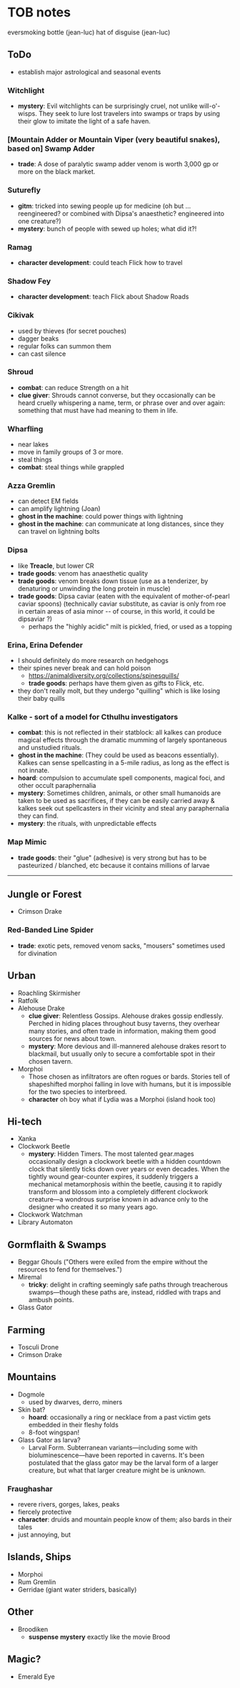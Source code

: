 # TOB notes 

eversmoking bottle (jean-luc)
hat of disguise (jean-luc)


## ToDo
- establish major astrological and seasonal events 

### Witchlight
- __mystery__: Evil witchlights can be surprisingly cruel, not unlike will-o'- wisps. They seek to lure lost travelers into swamps or traps by using their glow to imitate the light of a safe haven. 

### [Mountain Adder or Mountain Viper (very beautiful snakes), based on] Swamp Adder
- __trade__: A dose of paralytic swamp adder venom is worth 3,000 gp or more on the black market.

### Suturefly
- __gitm__: tricked into sewing people up for medicine (oh but ... reengineered? or combined with Dipsa's anaesthetic? engineered into one creature?)
- __mystery__: bunch of people with sewed up holes; what did it?!  

### Ramag
- __character development__: could teach Flick how to travel
### Shadow Fey
- __character development__: teach Flick about Shadow Roads 


### Cikivak  
- used by thieves (for secret pouches)
- dagger beaks
- regular folks can summon them
- can cast silence

### Shroud  
- __combat__: can reduce Strength on a hit
- __clue giver__: Shrouds cannot converse, but they occasionally can be heard cruelly whispering a name, term, or phrase over and over again: something that must have had meaning to them in life.

### Wharfling
- near lakes
- move in family groups of 3 or more.
- steal things
- __combat__: steal things while grappled

### Azza Gremlin  
- can detect EM fields
- can amplify lightning (Joan)
- __ghost in the machine__: could power things with lightning
- __ghost in the machine__: can communicate at long distances, since they can travel on lightning bolts

### Dipsa
- like __Treacle__, but lower CR
- __trade goods__: venom has anaesthetic quality
- __trade goods__: venom breaks down tissue (use as a tenderizer, by denaturing or unwinding the long protein in muscle)
- __trade goods__: Dipsa caviar (eaten with the equivalent of mother-of-pearl caviar spoons) (technically caviar substitute, as caviar is only from roe in certain areas of asia minor -- of course, in this world, it could be dipsaviar ?)
	- perhaps the "highly acidic" milt is pickled, fried, or used as a topping

### Erina, Erina Defender
- I should definitely do more research on hedgehogs
- their spines never break and can hold poison
	- https://animaldiversity.org/collections/spinesquills/
	- __trade goods__: perhaps have them given as gifts to Flick, etc.
- they don't really molt, but they undergo "quilling" which is like losing their baby quills

### Kalke  - sort of a model for Cthulhu investigators
- __combat__: this is not reflected in their statblock: all kalkes can produce magical effects through the dramatic mumming of largely spontaneous and unstudied rituals.
- __ghost in the machine__: (They could be used as beacons essentially). Kalkes can sense spellcasting in a 5-mile radius, as long as the effect is not innate.
- __hoard__: compulsion to accumulate spell components, magical foci, and other occult paraphernalia
- __mystery__: Sometimes children, animals, or other small humanoids are taken to be used as sacrifices, if they can be easily carried away & kalkes seek out spellcasters in their vicinity and steal any paraphernalia they can find. 
- __mystery__: the rituals, with unpredictable effects

### Map Mimic
- __trade goods__: their "glue" (adhesive) is very strong but has to be pasteurized / blanched, etc because it contains millions of larvae

---

## Jungle or Forest
- Crimson Drake
### Red-Banded Line Spider
- __trade__: exotic pets, removed venom sacks, "mousers" sometimes used for divination

## Urban
- Roachling Skirmisher
- Ratfolk
- Alehouse Drake
	- __clue giver__: Relentless Gossips. Alehouse drakes gossip endlessly. Perched in hiding places throughout busy taverns, they overhear many stories, and often trade in information, making them good sources for news about town.
	- __mystery__: More devious and ill-mannered alehouse drakes resort to blackmail, but usually only to secure a comfortable spot in their chosen tavern.
- Morphoi
	- Those chosen as infiltrators are often rogues or bards. Stories tell of shapeshifted morphoi falling in love with humans, but it is impossible for the two species to interbreed.
	- __character__ oh boy what if Lydia was a Morphoi (island hook too)

## Hi-tech
- Xanka
- Clockwork Beetle
	- __mystery__: Hidden Timers. The most talented gear.mages occasionally design a clockwork beetle with a hidden countdown clock that silently ticks down over years or even decades. When the tightly wound gear-counter expires, it suddenly triggers a mechanical metamorphosis within the beetle, causing it to rapidly transform and blossom into a completely different clockwork creature—a wondrous surprise known in advance only to the designer who created it so many years ago.
- Clockwork Watchman
- Library Automaton

## Gormflaith & Swamps
- Beggar Ghouls ("Others were exiled from the empire without the resources to fend for themselves.")
- Miremal 
	- __tricky__:  delight in crafting seemingly safe paths through treacherous swamps—though these paths are, instead, riddled with traps and ambush points.
- Glass Gator

## Farming
- Tosculi Drone
- Crimson Drake

## Mountains
- Dogmole
	- used by dwarves, derro, miners
- Skin bat?
	- __hoard__: occasionally a ring or necklace from a past victim gets embedded in their fleshy folds
	- 8-foot wingspan!
- Glass Gator as larva?
	- Larval Form. Subterranean variants—including some with bioluminescence—have been reported in caverns. It's been postulated that the glass gator may be the larval form of a larger creature, but what that larger creature might be is unknown.


### Fraughashar
- revere rivers, gorges, lakes, peaks
- fiercely protective
- __character__: druids and mountain people know of them; also bards in their tales
- just annoying, but 

## Islands, Ships
- Morphoi
- Rum Gremlin
- Gerridae (giant water striders, basically)

## Other
- Broodiken
	- __suspense__ __mystery__ exactly like the movie Brood

## Magic?
- Emerald Eye
